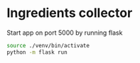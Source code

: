 # Ingredients collector

Start app on port 5000 by running flask

```sh
source ./venv/bin/activate
python -m flask run
```
